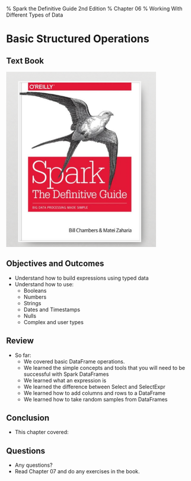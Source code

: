 % Spark the Definitive Guide 2nd Edition
% Chapter 06
% Working With Different Types of Data

# Basic Structured Operations

## Text Book

![*itmd-521 textbook*](images/spark-book.png "Spark TextBook")

## Objectives and Outcomes

- Understand how to build expressions using typed data
- Understand how to use:
  - Booleans
  - Numbers
  - Strings
  - Dates and Timestamps
  - Nulls
  - Complex and user types

## Review

- So far:
  - We covered basic DataFrame operations.
  - We learned the simple concepts and tools that you will need to be successful with Spark DataFrames
  - We learned what an expression is
  - We learned the difference between Select and SelectExpr
  - We learned how to add columns and rows to a DataFrame
  - We learned how to take random samples from DataFrames
  
## 

## Conclusion

- This chapter covered:

## Questions

- Any questions?
- Read Chapter 07 and do any exercises in the book.
